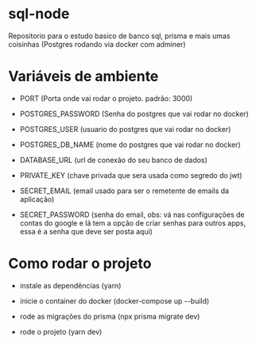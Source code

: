 # sql-node
Repositorio para o estudo basico de banco sql, prisma e mais umas coisinhas (Postgres rodando via docker com adminer)

# Variáveis de ambiente

- PORT (Porta onde vai rodar o projeto. padrão: 3000)

- POSTGRES_PASSWORD (Senha do postgres que vai rodar no docker)

- POSTGRES_USER (usuario do postgres que vai rodar no docker)

- POSTGRES_DB_NAME (nome do postgres que vai rodar no docker)

- DATABASE_URL (url de conexão do seu banco de dados)

- PRIVATE_KEY (chave privada que sera usada como segredo do jwt)

- SECRET_EMAIL (email usado para ser o remetente de emails da aplicação)

- SECRET_PASSWORD (senha do email, obs: vá nas configurações de contas do google e lá tem a opção de criar senhas para outros apps, essa é a senha que deve ser posta aqui)


# Como rodar o projeto

- instale as dependências (yarn)

- inicie o container do docker (docker-compose up --build)

- rode as migrações do prisma (npx prisma migrate dev)

- rode o projeto (yarn dev)
